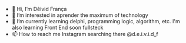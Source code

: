 - 👋 Hi, I’m Dêivid França 
- 👀 I’m interested in aprender the maximum of technology
- 🌱 I’m currently learning delphi, programming logic, algorithm, etc. I'm also learning Front End soon fullsteck
- 📫 How to reach me Instagram searching there @d.e.i.v.i.d_f
<!---
deividfra/deividfra is a ✨ special ✨ repository because its `README.md` (this file) appears on your GitHub profile.
You can click the Preview link to take a look at your changes.
--->
